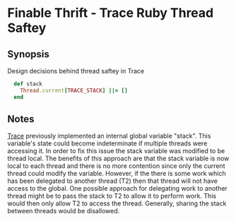 # Finable Thrift - Trace Ruby Thread Saftey

## Synopsis
Design decisions behind thread saftey in Trace

```ruby
  def stack
    Thread.current[TRACE_STACK] ||= []
  end
```

## Notes
[Trace](https://github.com/jamescway/finagle/blob/safe/finagle-thrift/src/main/ruby/lib/finagle-thrift/trace.rb) previously implemented an internal global variable "stack".  This variable's state could become indeterminate if multiple threads were accessing it.  In order to fix this issue the stack variable was modified to be thread local.  The benefits of this approach are that the stack variable is now local to each thread and there is no more contention since only the current thread could modify the variable.  However, if the there is some work which has been delegated to another thread (T2) then that thread will not have access to the global.  One possible approach for delegating work to another thread might be to pass the stack to T2 to allow it to perform work.  This would then only allow T2 to access the thread.  Generally, sharing the stack between threads would be disallowed.
